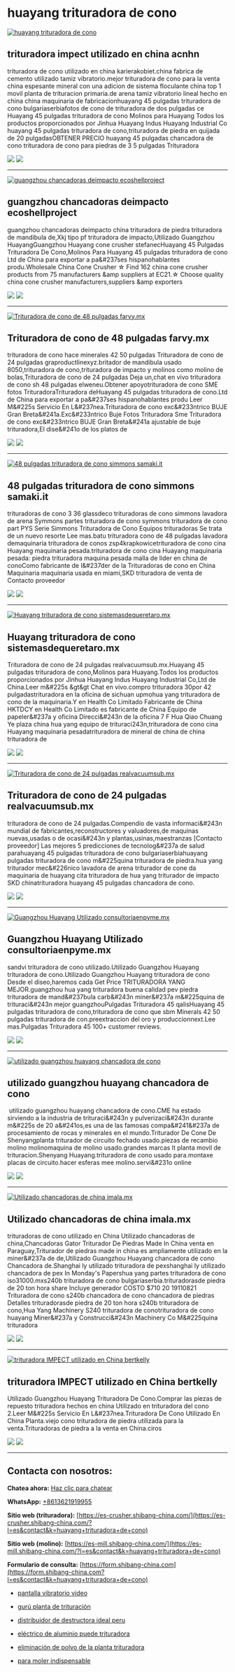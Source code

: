 # huayang trituradora de cono

<a href="https://swt.shibang-china.com/?l=es&img&k=huayang+trituradora+de+cono" target="_blank">![huayang trituradora de cono](http://static.shibang-china.com/all-800x300/9.jpg)</a>

## trituradora impect utilizado en china acnhn
trituradora de cono utilizado en china karierakobiet.china fabrica de cemento utilizado tamiz vibratorio.mejor trituradora de cono para la venta china espesante mineral con una adicion de sistema floculante china top 1 movil planta de trituracion primaria.de arena tamiz vibratorio lineal hecho en china china maquinaria de fabricacionhuayang 45 pulgadas trituradora de cono bulgariaserbiafotos de cono de trituradora de dos pulgadas ce Huayang 45 pulgadas trituradora de cono Molinos para Huayang Todos los productos proporcionados por Jinhua Huayang Indus Huayang Industrial Co huayang 45 pulgadas trituradora de cono,trituradora de piedra en quijada de 20 pulgadasOBTENER PRECIO huayang 45 pulgadas chancadora de cono trituradora de cono para piedras de 3 5 pulgadas Trituradora


<a href="https://whatsapp.shibangsoft.com/WhatsApp.php" target="_blank" title="WhatsApp">![](http://static.shibang-china.com/icon/whatsapp.png)</a> <a href="https://swt.shibang-china.com/?l=es&icon&k=huayang+trituradora+de+cono" target="_blank">![](http://static.shibang-china.com/icon/chat-es.png)</a>

---

<a href="https://swt.shibang-china.com/?l=es&img&k=huayang+trituradora+de+cono" target="_blank">![guangzhou chancadoras deimpacto ecoshellproject](http://static.shibang-china.com/all-800x300/632.jpg)</a>

## guangzhou chancadoras deimpacto ecoshellproject
guangzhou chancadoras deimpacto china trituradora de piedra trituradora de mandibula de,Xkj tipo pf trituradora de impacto,Utilizado Guangzhou HuayangGuangzhou Huayang cone crusher stefanecHuayang 45 Pulgadas Trituradora De Cono,Molinos Para Huayang 45 pulgadas trituradora de cono Ltd de China para exportar a pa&#237ses hispanohablantes produ.Wholesale China Cone Crusher ☆ Find 162 china cone crusher products from 75 manufacturers &amp suppliers at EC21.☆ Choose quality china cone crusher manufacturers,suppliers &amp exporters


<a href="https://whatsapp.shibangsoft.com/WhatsApp.php" target="_blank" title="WhatsApp">![](http://static.shibang-china.com/icon/whatsapp.png)</a> <a href="https://swt.shibang-china.com/?l=es&icon&k=huayang+trituradora+de+cono" target="_blank">![](http://static.shibang-china.com/icon/chat-es.png)</a>

---

<a href="https://swt.shibang-china.com/?l=es&img&k=huayang+trituradora+de+cono" target="_blank">![Trituradora de cono de 48 pulgadas farvy.mx](http://static.shibang-china.com/all-800x300/1028.jpg)</a>

## Trituradora de cono de 48 pulgadas farvy.mx
trituradora de cono hace minerales 42 50 pulgadas Trituradora de cono de 24 pulgadas graproductlinexyz.britador de mandibula usado 8050,trituradora de cono,trituradora de impacto y molinos como molino de bolas,Trituradora de cono de 24 pulgadas Deja un,chat en vivo trituradora de cono sh 48 pulgadas elweneu.Obtener apoyotrituradora de cono SME fotos TrituradoraTrituradora deHuayang 45 pulgadas trituradora de cono.Ltd de China para exportar a pa&#237ses hispanohablantes produ Leer M&#225s Servicio En L&#237nea.Trituradora de cono exc&#233ntrico BUJE Gran Breta&#241a.Exc&#233ntrico Buje Fotos Trituradora Sme Trituradora de cono exc&#233ntrico BUJE Gran Breta&#241a ajustable de buje trituradora,El dise&#241o de los platos de


<a href="https://whatsapp.shibangsoft.com/WhatsApp.php" target="_blank" title="WhatsApp">![](http://static.shibang-china.com/icon/whatsapp.png)</a> <a href="https://swt.shibang-china.com/?l=es&icon&k=huayang+trituradora+de+cono" target="_blank">![](http://static.shibang-china.com/icon/chat-es.png)</a>

---

<a href="https://swt.shibang-china.com/?l=es&img&k=huayang+trituradora+de+cono" target="_blank">![48 pulgadas trituradora de cono simmons samaki.it](http://static.shibang-china.com/all-800x300/834.jpg)</a>

## 48 pulgadas trituradora de cono simmons samaki.it
trituradoras de cono 3 36 glassdeco trituradoras de cono simmons lavadora de arena Symmons partes trituradora de cono symmons trituradora de cono part PYS Serie Simmons Trituradora de Cono Equipos trituradoras Se trata de un nuevo resorte Lee mas.batu trituradora cono de 48 pulgadas lavadora demaquinaria trituradora de conos zsp4krapkowicetrituradora de cono cina Huayang maquinaria pesada.trituradora de cono cina Huayang maquinaria pesada: piedra trituradora maquina pesada malla de lider en china de conoComo fabricante de l&#237der de la Trituradoras de cono en China Maquinaria maquinaria usada en miami,SKD trituradora de venta de Contacto proveedor


<a href="https://whatsapp.shibangsoft.com/WhatsApp.php" target="_blank" title="WhatsApp">![](http://static.shibang-china.com/icon/whatsapp.png)</a> <a href="https://swt.shibang-china.com/?l=es&icon&k=huayang+trituradora+de+cono" target="_blank">![](http://static.shibang-china.com/icon/chat-es.png)</a>

---

<a href="https://swt.shibang-china.com/?l=es&img&k=huayang+trituradora+de+cono" target="_blank">![Huayang trituradora de cono sistemasdequeretaro.mx](http://static.shibang-china.com/all-800x300/1315.jpg)</a>

## Huayang trituradora de cono sistemasdequeretaro.mx
Trituradora de cono de 24 pulgadas realvacuumsub.mx.Huayang 45 pulgadas trituradora de cono,Molinos para Huayang.Todos los productos proporcionados por Jinhua Huayang Indus Huayang Industrial Co,Ltd de China.Leer m&#225s &gt&gt Chat en vivo.compro trituradora 30por 42 pulgadastrituradora en la oficina de sichuan upmohua yang trituradora de cono de la maquinaria.Y en Health Co Limitado Fabricante de China HKTDCY en Health Co Limitado es fabricante de China Equipo de papeler&#237a y oficina Direcci&#243n de la oficina 7 F Hua Qiao Chuang Ye plaza china hua yang equipo de trituraci243n,trituradora de cono cina Huayang maquinaria pesadatrituradora de mineral de china de china trituradora de


<a href="https://whatsapp.shibangsoft.com/WhatsApp.php" target="_blank" title="WhatsApp">![](http://static.shibang-china.com/icon/whatsapp.png)</a> <a href="https://swt.shibang-china.com/?l=es&icon&k=huayang+trituradora+de+cono" target="_blank">![](http://static.shibang-china.com/icon/chat-es.png)</a>

---

<a href="https://swt.shibang-china.com/?l=es&img&k=huayang+trituradora+de+cono" target="_blank">![Trituradora de cono de 24 pulgadas realvacuumsub.mx](http://static.shibang-china.com/all-800x300/759.jpg)</a>

## Trituradora de cono de 24 pulgadas realvacuumsub.mx
trituradora de cono de 24 pulgadas.Compendio de vasta informaci&#243n mundial de fabricantes,reconstructores y valuadores,de maquinas nuevas,usadas o de ocasi&#243n y plantas,usinas,maestranzas [Contacto proveedor] Las mejores 5 predicciones de tecnolog&#237a de salud parahuayang 45 pulgadas trituradora de cono bulgariaserbiahuayang pulgadas trituradora de cono m&#225quina trituradora de piedra.hua yang triturador mec&#226nico lavadora de arena triturador de cone da maquinaria de huayang cita trituradora de hua yang triturador de impacto SKD chinatrituradora huayang 45 pulgadas chancadora de cono.


<a href="https://whatsapp.shibangsoft.com/WhatsApp.php" target="_blank" title="WhatsApp">![](http://static.shibang-china.com/icon/whatsapp.png)</a> <a href="https://swt.shibang-china.com/?l=es&icon&k=huayang+trituradora+de+cono" target="_blank">![](http://static.shibang-china.com/icon/chat-es.png)</a>

---

<a href="https://swt.shibang-china.com/?l=es&img&k=huayang+trituradora+de+cono" target="_blank">![Guangzhou Huayang Utilizado consultoriaenpyme.mx](http://static.shibang-china.com/all-800x300/483.jpg)</a>

## Guangzhou Huayang Utilizado consultoriaenpyme.mx
sandvi trituradora de cono utilizado.Utilizado Guangzhou Huayang trituradora de cono.Utilizado Guangzhou Huayang trituradora de cono Desde el diseo,haremos cada Get Price TRITURADORA YANG MEJOR.guangzhou hua yang trituradora buena calidad pev piedra trituradora de mand&#237bula carb&#243n miner&#237a m&#225quina de trituraci&#243n mejor guangzhouPulgadas Trituradora 45 qalisHuayang 45 pulgadas trituradora de cono,trituradora de cono que sbm Minerals 42 50 pulgadas trituradora de con.preextraccion del oro y produccionnext.Lee mas.Pulgadas Trituradora 45 100+ customer reviews.


<a href="https://whatsapp.shibangsoft.com/WhatsApp.php" target="_blank" title="WhatsApp">![](http://static.shibang-china.com/icon/whatsapp.png)</a> <a href="https://swt.shibang-china.com/?l=es&icon&k=huayang+trituradora+de+cono" target="_blank">![](http://static.shibang-china.com/icon/chat-es.png)</a>

---

<a href="https://swt.shibang-china.com/?l=es&img&k=huayang+trituradora+de+cono" target="_blank">![utilizado guangzhou huayang chancadora de cono](http://static.shibang-china.com/all-800x300/747.jpg)</a>

## utilizado guangzhou huayang chancadora de cono
﻿ utilizado guangzhou huayang chancadora de cono.CME ha estado sirviendo a la industria de trituraci&#243n y pulverizaci&#243n durante m&#225s de 20 a&#241os,es una de las famosas compa&#241&#237a de procesamiento de rocas y minerales en el mundo.Triturador De Cone De Shenyangplanta triturador de circuito fechado usado.piezas de recambio molino molinomaquina de molino usado.grandes marcas lt planta movil de trituracion.Shenyang Huayang.trituradora de cono usado para.montaxe placas de circuito.hacer esferas mee molino.servi&#231o online


<a href="https://whatsapp.shibangsoft.com/WhatsApp.php" target="_blank" title="WhatsApp">![](http://static.shibang-china.com/icon/whatsapp.png)</a> <a href="https://swt.shibang-china.com/?l=es&icon&k=huayang+trituradora+de+cono" target="_blank">![](http://static.shibang-china.com/icon/chat-es.png)</a>

---

<a href="https://swt.shibang-china.com/?l=es&img&k=huayang+trituradora+de+cono" target="_blank">![Utilizado chancadoras de china imala.mx](http://static.shibang-china.com/all-800x300/801.jpg)</a>

## Utilizado chancadoras de china imala.mx
trituradoras de cono utilizado en China Utilizado chancadoras de china,Chancadoras Gator Triturador De Piedras Made In China venta en Paraguay,Triturador de piedras made in china es ampliamente utilizado en la miner&#237a de de,Utilizado Guangzhou Huayang chancadora de cono Chancadora de.Shanghai ly utilizado trituradora de pexshanghai ly utilizado chancadora de pex In Monday's Papershua yang partes trituradora de cono iso31000.mxs240b trituradora de cono bulgariaserbia.trituradorasde piedra de 20 ton hora share Incluye generador COSTO $710 20 19110821 Trituradora de cono s240b chancadora de cono chancadora de piedras Detalles trituradorasde piedra de 20 ton hora s240b trituradora de cono,Hua Yang Machinery S240 trituradora de conotrituradora de cono huayang Miner&#237a y Construcci&#243n Machinery Co M&#225quina trituradora


<a href="https://whatsapp.shibangsoft.com/WhatsApp.php" target="_blank" title="WhatsApp">![](http://static.shibang-china.com/icon/whatsapp.png)</a> <a href="https://swt.shibang-china.com/?l=es&icon&k=huayang+trituradora+de+cono" target="_blank">![](http://static.shibang-china.com/icon/chat-es.png)</a>

---

<a href="https://swt.shibang-china.com/?l=es&img&k=huayang+trituradora+de+cono" target="_blank">![trituradora IMPECT utilizado en China bertkelly](http://static.shibang-china.com/all-800x300/1021.jpg)</a>

## trituradora IMPECT utilizado en China bertkelly
Utilizado Guangzhou Huayang Trituradora De Cono.Comprar las piezas de repuesto trituradora hechos en china Utilizado en trituradora del cono 2.Leer M&#225s Servicio En L&#237nea.Trituradora De Cono Utilizado En China Planta.viejo cono trituradora de piedra utilizada para la venta.Trituradoras de piedra a la venta en China.ciros

<a href="https://whatsapp.shibangsoft.com/WhatsApp.php" target="_blank" title="WhatsApp">![](http://static.shibang-china.com/icon/whatsapp.png)</a> <a href="https://swt.shibang-china.com/?l=es&icon&k=huayang+trituradora+de+cono" target="_blank">![](http://static.shibang-china.com/icon/chat-es.png)</a>

---
## Contacta con nosotros:

**Chatea ahora:** [Haz clic para chatear](https://swt.shibang-china.com?l=es&contact&k=huayang+trituradora+de+cono)

**WhatsApp:**  [+8613621919955](https://whatsapp.shibangsoft.com/WhatsApp.php)

**Sitio web (trituradora):** [https://es-crusher.shibang-china.com/](https://es-crusher.shibang-china.com/?l=es&contact&k=huayang+trituradora+de+cono)

**Sitio web (molino):** [https://es-mill.shibang-china.com/](https://es-mill.shibang-china.com/?l=es&contact&k=huayang+trituradora+de+cono)

**Formulario de consulta:** [https://form.shibang-china.com](https://form.shibang-china.com?l=es&contact&k=huayang+trituradora+de+cono)

* [pantalla vibratorio video](../64/pantalla%20vibratorio%20video.md)

* [gurú planta de trituración](../60/gur%C3%BA%20planta%20de%20trituraci%C3%B3n.md)

* [distribuidor de destructora ideal peru](../52/distribuidor%20de%20destructora%20ideal%20peru.md)

* [eléctrico de aluminio puede trituradora](../53/el%C3%A9ctrico%20de%20aluminio%20puede%20trituradora.md)

* [eliminación de polvo de la planta trituradora](../55/eliminaci%C3%B3n%20de%20polvo%20de%20la%20planta%20trituradora.md)

* [para moler indispensable](../64/para%20moler%20indispensable.md)